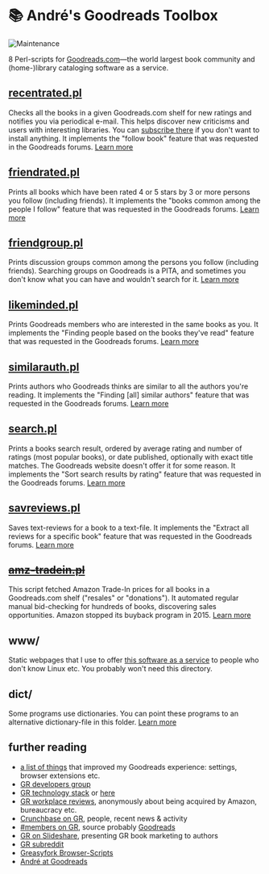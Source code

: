 # :books: André's Goodreads Toolbox

![Maintenance](https://img.shields.io/maintenance/yes/2018.svg)

8 Perl-scripts for [Goodreads.com](http://www.goodreads.com/)—the world largest book community 
and (home-)library cataloging software as a service.


## [recentrated.pl](recentrated.md)

Checks all the books in a given Goodreads.com shelf for new ratings and notifies you
via periodical e-mail. This helps discover new criticisms and users with interesting 
libraries. You can [subscribe there](https://andre-st.github.io/goodreads/) if you 
don't want to install anything.
It implements the "follow book" feature that was requested in the Goodreads forums. 
[Learn more](recentrated.md)


## [friendrated.pl](friendrated.md)

Prints all books which have been rated 4 or 5 stars by 3 or more persons you
follow (including friends). It implements the "books common
among the people I follow" feature that was requested in the Goodreads forums.
[Learn more](friendrated.md)


## [friendgroup.pl](friendgroup.md)

Prints discussion groups common among the persons you follow (including friends).
Searching groups on Goodreads is a PITA, and sometimes you don't know what you can have 
and wouldn't search for it. [Learn more](friendgroup.md)


## [likeminded.pl](likeminded.md)

Prints Goodreads members who are interested in the same books as you.
It implements the "Finding people based on the books they've read"
feature that was requested in the Goodreads forums.
[Learn more](likeminded.md)


## [similarauth.pl](similarauth.md)

Prints authors who Goodreads thinks are similar to all the authors you're reading.
It implements the "Finding [all] similar authors" feature that was requested in the 
Goodreads forums.
[Learn more](similarauth.md)


## [search.pl](search.md)

Prints a books search result, ordered by average rating and number of ratings 
(most popular books), or date published, optionally with exact title matches. 
The Goodreads website doesn't offer it for some reason.
It implements the "Sort search results by rating" feature that was requested 
in the Goodreads forums.
[Learn more](search.md)


## [savreviews.pl](savreviews.md)

Saves text-reviews for a book to a text-file. It implements the "Extract all 
reviews for a specific book" feature that was requested in the Goodreads forums.
[Learn more](savreviews.md)


## ~~[amz-tradein.pl](amz-tradein.md)~~

This script fetched Amazon Trade-In prices for all books in a Goodreads.com
shelf ("resales" or "donations"). It automated regular manual bid-checking for 
hundreds of books, discovering sales opportunities. Amazon stopped its buyback 
program in 2015.
[Learn more](amz-tradein.md)


## www/

Static webpages that I use to offer [this software as a service](https://andre-st.github.io/goodreads/) 
to people who don't know Linux etc. You probably won't need this directory.


## dict/

Some programs use dictionaries. You can point these programs to an
alternative dictionary-file in this folder.
[Learn more](dict/README.md)



## further reading 

- [a list of things](GOODTIPS.md) that improved my Goodreads experience: settings, browser extensions etc.
- [GR developers group](https://www.goodreads.com/group/show/8095-goodreads-developers)
- [GR technology stack](https://www.goodreads.com/jobs?id=597248#openPositions) or [here](https://www.glasswaves.co/selected_projects.txt)
- [GR workplace reviews](https://www.glassdoor.com/Reviews/Goodreads-Reviews-E684833.htm), anonymously about being acquired by Amazon, bureaucracy etc.
- [Crunchbase on GR](https://www.crunchbase.com/organization/goodreads), people, recent news & activity 
- [#members on GR](https://www.statista.com/statistics/252986/number-of-registered-members-on-goodreadscom/), source probably [Goodreads](https://www.goodreads.com/about/us)
- [GR on Slideshare](https://www.slideshare.net/GoodreadsPresentations/presentations), presenting GR book marketing to authors
- [GR subreddit](https://www.reddit.com/r/goodreads/)
- [Greasyfork Browser-Scripts](https://greasyfork.org/en/scripts/by-site/goodreads.com)
- [André at Goodreads](https://www.goodreads.com/user/show/18418712-andr)
